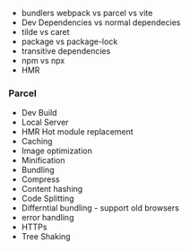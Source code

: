 * bundlers webpack vs parcel vs vite
* Dev Dependencies vs normal dependecies
* tilde vs caret
* package vs package-lock
* transitive dependencies
* npm vs npx
* HMR

### Parcel
- Dev Build
- Local Server
- HMR Hot module replacement
- Caching
- Image optimization
- Minification
- Bundling
- Compress
- Content hashing
- Code Splitting
- Differntial bundling - support old browsers
- error handling
- HTTPs
- Tree Shaking